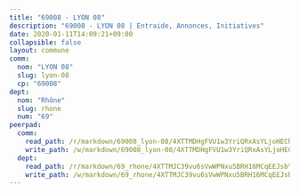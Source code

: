 ```yaml
---
title: "69008 - LYON 08"
description: "69008 - LYON 08 | Entraide, Annonces, Initiatives"
date: 2020-01-11T14:09:21+09:00
collapsible: false
layout: commune
comm:
  nom: "LYON 08"
  slug: lyon-08
  cp: "69008"
dept:
  nom: "Rhône"
  slug: rhone
  num: "69"
peerpad:
  comm:
    read_path: /r/markdown/69008_lyon-08/4XTTMDHgFVU1w3YriQRxAsYLjoHEChDVhAJm9uD5CA6i8fYDr
    write_path: /w/markdown/69008_lyon-08/4XTTMDHgFVU1w3YriQRxAsYLjoHEChDVhAJm9uD5CA6i8fYDr-K3TgUsNZsjvYtAzrVb7xxRzUZKG4bNGexE1inABcFKH3ZC3g1XWkKQXaURTZW4dybdK4VqcYzveG9Dv7tituzzGRLPPpT8Kw3XbLziCLYcPLWuQMBMKcqGtFd8QdzMu9eX9f5y64
  dept:
    read_path: /r/markdown/69_rhone/4XTTMJC39vu6sVwWPNxu5BRH16MCqEEJsbYu4RNyAxnNmNtVW
    write_path: /w/markdown/69_rhone/4XTTMJC39vu6sVwWPNxu5BRH16MCqEEJsbYu4RNyAxnNmNtVW-K3TgUzVUEXrXvc8NoaD9JfiBpc5MBFP7KZFqLEsm11xqJDEwSVMy7UACp2eYMzek3K6y2WLoyzq5xdKMZeizKNpfHbUBgJcoYSqfidBaPx8RcTCPmdCXhdgeLZLEYHVco5fHD6Pz
---
```


